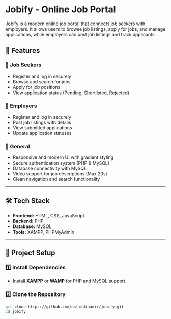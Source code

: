 # Jobify - Online Job Portal

Jobify is a modern online job portal that connects job seekers with employers. It allows users to browse job listings, apply for jobs, and manage applications, while employers can post job listings and track applicants.

## 🚀 Features

### 🔹 Job Seekers
- Register and log in securely
- Browse and search for jobs
- Apply for job positions
- View application status (Pending, Shortlisted, Rejected)

### 🔹 Employers
- Register and log in securely
- Post job listings with details
- View submitted applications
- Update application statuses

### 🔹 General
- Responsive and modern UI with gradient styling
- Secure authentication system (PHP & MySQL)
- Database connectivity with MySQL
- Video support for job descriptions (Max 20s)
- Clean navigation and search functionality

---

## 🛠️ Tech Stack
- **Frontend:** HTML, CSS, JavaScript  
- **Backend:** PHP  
- **Database:** MySQL  
- **Tools:** XAMPP, PHPMyAdmin  

---

## 📂 Project Setup

### 1️⃣ Install Dependencies
- Install **XAMPP** or **WAMP** for PHP and MySQL support.

### 2️⃣ Clone the Repository
```bash
git clone https://github.com/asliddinamir/jobify.git
cd jobify
